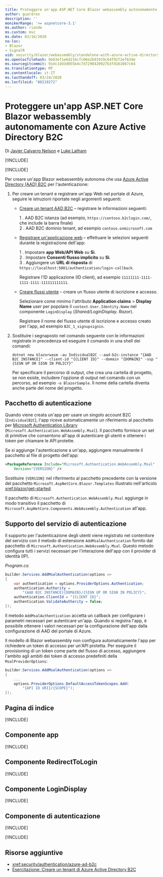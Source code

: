 ```yaml
---
title: Proteggere un'app ASP.NET Core Blazor webassembly autonomamente con Azure Active Directory B2C
author: guardrex
description: ''
monikerRange: '>= aspnetcore-3.1'
ms.author: riande
ms.custom: mvc
ms.date: 03/16/2020
no-loc:
- Blazor
- SignalR
uid: security/blazor/webassembly/standalone-with-azure-active-directory-b2c
ms.openlocfilehash: bb03ef1e6d216cfc06e2b91919c64f92f2ef634e
ms.sourcegitcommit: 91dc1dd3d055b4c7d7298420927b3fd161067c64
ms.translationtype: MT
ms.contentlocale: it-IT
ms.lasthandoff: 03/24/2020
ms.locfileid: "80219272"
---
```

# <a name="secure-an-aspnet-core-opno-locblazor-webassembly-standalone-app-with-azure-active-directory-b2c"></a>Proteggere un'app ASP.NET Core Blazor webassembly autonomamente con Azure Active Directory B2C

Di [Javier Calvarro Nelson](https://github.com/javiercn) e [Luke Latham](https://github.com/guardrex)

[!INCLUDE[](~/includes/blazorwasm-preview-notice.md)]

[!INCLUDE[](~/includes/blazorwasm-3.2-template-article-notice.md)]

Per creare un'app Blazor webassembly autonoma che usa [Azure Active Directory (AAD) B2C](/azure/active-directory-b2c/overview) per l'autenticazione:

1. Per creare un tenant e registrare un'app Web nel portale di Azure, seguire le istruzioni riportate negli argomenti seguenti:

   * [Creare un tenant AAD B2C](/azure/active-directory-b2c/tutorial-create-tenant) &ndash; registrare le informazioni seguenti:

     1 \. AAD B2C istanza (ad esempio, `https://contoso.b2clogin.com/`, che include la barra finale)<br>
     2 \. AAD B2C dominio tenant, ad esempio `contoso.onmicrosoft.com`

   * [Registrare un'applicazione web](/azure/active-directory-b2c/tutorial-register-applications) &ndash; effettuare le selezioni seguenti durante la registrazione dell'app:

     1 \. Impostare **app Web/API Web** su **Sì**.<br>
     2 \. Impostare **Consenti flusso implicito** su **Sì**.<br>
     3 \. Aggiungere un **URL di risposta** di `https://localhost:5001/authentication/login-callback`.

     Registrare l'ID applicazione (ID client), ad esempio `11111111-1111-1111-1111-111111111111`.

   * [Creare flussi utente](/azure/active-directory-b2c/tutorial-create-user-flows) &ndash; creare un flusso utente di iscrizione e accesso.

     Selezionare come minimo l'attributo **Application claims** > **Display Name** user per popolare il `context.User.Identity.Name` nel componente `LoginDisplay` (*Shared/LoginDisplay. Razor*).

     Registrare il nome del flusso utente di iscrizione e accesso creato per l'app, ad esempio `B2C_1_signupsignin`.

1. Sostituire i segnaposto nel comando seguente con le informazioni registrate in precedenza ed eseguire il comando in una shell dei comandi:

   ```dotnetcli
   dotnet new blazorwasm -au IndividualB2C --aad-b2c-instance "{AAD B2C INSTANCE}" --client-id "{CLIENT ID}" --domain "{DOMAIN}" -ssp "{SIGN UP OR SIGN IN POLICY}"
   ```

   Per specificare il percorso di output, che crea una cartella di progetto, se non esiste, includere l'opzione di output nel comando con un percorso, ad esempio `-o BlazorSample`. Il nome della cartella diventa anche parte del nome del progetto.

## <a name="authentication-package"></a>Pacchetto di autenticazione

Quando viene creata un'app per usare un singolo account B2C (`IndividualB2C`), l'app riceve automaticamente un riferimento al pacchetto per [Microsoft Authentication Library](/azure/active-directory/develop/msal-overview) (`Microsoft.Authentication.WebAssembly.Msal`). Il pacchetto fornisce un set di primitive che consentono all'app di autenticare gli utenti e ottenere i token per chiamare le API protette.

Se si aggiunge l'autenticazione a un'app, aggiungere manualmente il pacchetto al file di progetto dell'app:

```xml
<PackageReference Include="Microsoft.Authentication.WebAssembly.Msal" 
    Version="{VERSION}" />
```

Sostituire `{VERSION}` nel riferimento al pacchetto precedente con la versione del pacchetto `Microsoft.AspNetCore.Blazor.Templates` illustrato nell'articolo <xref:blazor/get-started>.

Il pacchetto di `Microsoft.Authentication.WebAssembly.Msal` aggiunge in modo transitivo il pacchetto di `Microsoft.AspNetCore.Components.WebAssembly.Authentication` all'app.

## <a name="authentication-service-support"></a>Supporto del servizio di autenticazione

Il supporto per l'autenticazione degli utenti viene registrato nel contenitore del servizio con il metodo di estensione `AddMsalAuthentication` fornito dal pacchetto di `Microsoft.Authentication.WebAssembly.Msal`. Questo metodo configura tutti i servizi necessari per l'interazione dell'app con il provider di identità (IP).

*Program.cs*:

```csharp
builder.Services.AddMsalAuthentication(options =>
{
    var authentication = options.ProviderOptions.Authentication;
    authentication.Authority = 
        "{AAD B2C INSTANCE}{DOMAIN}/{SIGN UP OR SIGN IN POLICY}";
    authentication.ClientId = "{CLIENT ID}";
    authentication.ValidateAuthority = false;
});
```

Il metodo `AddMsalAuthentication` accetta un callback per configurare i parametri necessari per autenticare un'app. Quando si registra l'app, è possibile ottenere i valori necessari per la configurazione dell'app dalla configurazione di AAD del portale di Azure.

Il modello di Blazor webassembly non configura automaticamente l'app per richiedere un token di accesso per un'API protetta. Per eseguire il provisioning di un token come parte del flusso di accesso, aggiungere l'ambito agli ambiti dei token di accesso predefiniti della `MsalProviderOptions`:

```csharp
builder.Services.AddMsalAuthentication(options =>
{
    ...
    options.ProviderOptions.DefaultAccessTokenScopes.Add(
        "{API ID URI}/{SCOPE}");
});
```

## <a name="index-page"></a>Pagina di indice

[!INCLUDE[](~/includes/blazor-security/index-page-msal.md)]

## <a name="app-component"></a>Componente app

[!INCLUDE[](~/includes/blazor-security/app-component.md)]

## <a name="redirecttologin-component"></a>Componente RedirectToLogin

[!INCLUDE[](~/includes/blazor-security/redirecttologin-component.md)]

## <a name="logindisplay-component"></a>Componente LoginDisplay

[!INCLUDE[](~/includes/blazor-security/logindisplay-component.md)]

## <a name="authentication-component"></a>Componente di autenticazione

[!INCLUDE[](~/includes/blazor-security/authentication-component.md)]

[!INCLUDE[](~/includes/blazor-security/troubleshoot.md)]

## <a name="additional-resources"></a>Risorse aggiuntive

* <xref:security/authentication/azure-ad-b2c>
* [Esercitazione: Creare un tenant di Azure Active Directory B2C](/azure/active-directory-b2c/tutorial-create-tenant)
